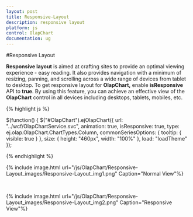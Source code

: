 ```yaml
---
layout: post
title: Responsive-Layout
description: responsive layout
platform: js
control: OlapChart
documentation: ug
---
```


#Responsive Layout

**Responsive layout** is aimed at crafting sites to provide an optimal viewing experience - easy reading. It also provides navigation with a minimum of resizing, panning, and scrolling across a wide range of devices from tablet to desktop. To get responsive layout for **OlapChart,** enable **isResponsive** API to **true**. By using this feature, you can achieve an effective view of the **OlapChart** control in all devices including desktops, tablets, mobiles, etc. 

{% highlight js %}

$(function() {
            $("#OlapChart").ejOlapChart({
                url: "../wcf/OlapChartService.svc",
                animation: true,
                isResponsive: true,
                type: ej.olap.OlapChart.ChartTypes.Column,
                commonSeriesOptions: {
                    tooltip: {
                        visible: true
                    }
                },
                size: {
                    height: "460px",
                    width: "100%"
                },
                load: "loadTheme"
            });

{% endhighlight %}

{% include image.html url="/js/OlapChart/Responsive-Layout_images/Responsive-Layout_img1.png" Caption="Normal View"%}

<br/>

{% include image.html url="/js/OlapChart/Responsive-Layout_images/Responsive-Layout_img2.png" Caption="Responsive View"%}







